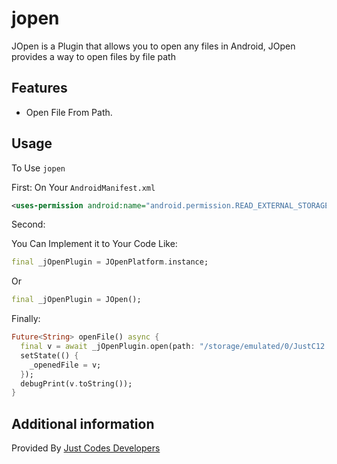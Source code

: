 # jopen
JOpen is a Plugin that allows you to open any files in Android, JOpen provides a way to open files by file path

## Features
- Open File From Path.

## Usage
To Use `jopen`

First:
On Your `AndroidManifest.xml`
```xml
<uses-permission android:name="android.permission.READ_EXTERNAL_STORAGE" />
```

Second:

You Can Implement it to Your Code Like:
```dart
final _jOpenPlugin = JOpenPlatform.instance;
```
Or
```dart
final _jOpenPlugin = JOpen();
```
Finally:
```dart
Future<String> openFile() async {
  final v = await _jOpenPlugin.open(path: "/storage/emulated/0/JustC12.png");
  setState(() {
    _openedFile = v;
  });
  debugPrint(v.toString());
}

```

## Additional information

Provided By [Just Codes Developers](https://jucodes.com/)

